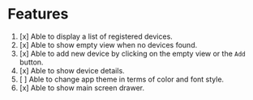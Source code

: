 # Features
1. [x] Able to display a list of registered devices.
2. [x] Able to show empty view when no devices found.
3. [x] Able to add new device by clicking on the empty view or the `Add` button.
4. [x] Able to show device details.
5. [ ] Able to change app theme in terms of color and font style.
6. [x] Able to show main screen drawer.